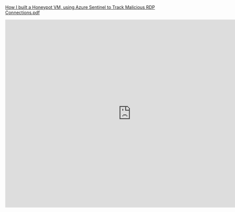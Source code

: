 [How I built a Honeypot VM, using Azure Sentinel to Track Malicious RDP Connections.pdf](https://github.com/user-attachments/files/17623811/How.I.built.a.Honeypot.VM.using.Azure.Sentinel.to.Track.Malicious.RDP.Connections.pdf)

<embed src="https://github.com/shaddye/AzureSentinelHoneypotProj/blob/main/How%20I%20built%20a%20Honeypot%20VM%2C%20using%20Azure%20Sentinel%20to%20Track%20Malicious%20RDP%20Connections.pdf" width="800px" height="600px" />

